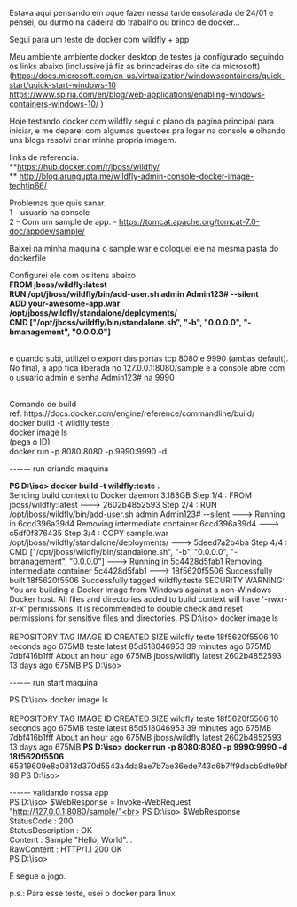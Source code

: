 Estava aqui pensando em oque fazer nessa tarde ensolarada de 24/01 e pensei, ou durmo na cadeira do trabalho ou brinco de docker...

Segui para um teste de docker com wildfly  + app 

Meu ambiente ambiente docker desktop de testes já configurado seguindo os links abaixo (inclussive já fiz as brincadeiras do site da microsoft)<br>
(https://docs.microsoft.com/en-us/virtualization/windowscontainers/quick-start/quick-start-windows-10<br>
https://www.spiria.com/en/blog/web-applications/enabling-windows-containers-windows-10/ ) <br>

Hoje testando docker com wildfly segui o plano da pagina principal para iniciar, e me deparei com algumas questoes pra logar na console e olhando uns blogs resolvi criar minha propria imagem.<br>

links de referencia.<br>
**https://hub.docker.com/r/jboss/wildfly/<br>
** http://blog.arungupta.me/wildfly-admin-console-docker-image-techtip66/ <br>

Problemas que quis sanar. <br>
1 - usuario na console <br>
2 - Com um sample de app.  - https://tomcat.apache.org/tomcat-7.0-doc/appdev/sample/ <br>

Baixei na minha maquina o sample.war e coloquei ele na mesma pasta do dockerfile 

Configurei ele com os itens abaixo
<b><br>
FROM jboss/wildfly:latest<br>
RUN /opt/jboss/wildfly/bin/add-user.sh admin Admin123# --silent<br>
ADD your-awesome-app.war /opt/jboss/wildfly/standalone/deployments/<br>
CMD ["/opt/jboss/wildfly/bin/standalone.sh", "-b", "0.0.0.0", "-bmanagement", "0.0.0.0"]<br>
</b><br>

e quando subi, utilizei o export das portas tcp 8080 e 9990 (ambas default). 
No final, a app fica liberada no 127.0.0.1:8080/sample e a console abre com o usuario admin e senha Admin123# na 9990

<br>
Comando de build <br>
ref: https://docs.docker.com/engine/reference/commandline/build/<br>
docker build -t wildfly:teste . <br>
docker image ls <br>
(pega o ID) <br>
docker run -p 8080:8080 -p 9990:9990 -d <br>


------ run criando maquina

<b>PS D:\iso> docker build -t wildfly:teste . </b><br>
Sending build context to Docker daemon  3.188GB
Step 1/4 : FROM jboss/wildfly:latest
 ---> 2602b4852593
Step 2/4 : RUN /opt/jboss/wildfly/bin/add-user.sh admin Admin123# --silent
 ---> Running in 6ccd396a39d4
Removing intermediate container 6ccd396a39d4
 ---> c5df0f876435
Step 3/4 : COPY sample.war /opt/jboss/wildfly/standalone/deployments/
 ---> 5deed7a2b4ba
Step 4/4 : CMD ["/opt/jboss/wildfly/bin/standalone.sh", "-b", "0.0.0.0", "-bmanagement", "0.0.0.0"]
 ---> Running in 5c4428d5fab1
Removing intermediate container 5c4428d5fab1
 ---> 18f5620f5506
Successfully built 18f5620f5506
Successfully tagged wildfly:teste
SECURITY WARNING: You are building a Docker image from Windows against a non-Windows Docker host. All files and directories added to build context will have '-rwxr-xr-x' permissions. It is recommended to double check and reset permissions for sensitive files and directories.
PS D:\iso> docker image ls<br><br>
REPOSITORY          TAG                 IMAGE ID            CREATED             SIZE
wildfly             teste               18f5620f5506        10 seconds ago      675MB
teste               latest              85d518046953        39 minutes ago      675MB
<none>              <none>              7dbf416b1fff        About an hour ago   675MB
jboss/wildfly       latest              2602b4852593        13 days ago         675MB
PS D:\iso>

------  run start maquina 

PS D:\iso> docker image ls<br><br>
REPOSITORY          TAG                 IMAGE ID            CREATED             SIZE
wildfly             teste               18f5620f5506        10 seconds ago      675MB
teste               latest              85d518046953        39 minutes ago      675MB
<none>              <none>              7dbf416b1fff        About an hour ago   675MB
jboss/wildfly       latest              2602b4852593        13 days ago         675MB
<b>PS D:\iso> docker run -p 8080:8080 -p 9990:9990 -d 18f5620f5506 </b><br>
65319609e8a0813d370d5543a4da8ae7b7ae36ede743d6b7ff9dacb9dfe9bf98
PS D:\iso>

------ validando nossa app 
<br>
PS D:\iso> $WebResponse = Invoke-WebRequest "http://127.0.0.1:8080/sample/"<br>
PS D:\iso> $WebResponse<br>
StatusCode        : 200<br>
StatusDescription : OK<br>
Content           : Sample "Hello, World"...<br>
RawContent        : HTTP/1.1 200 OK<br>
PS D:\iso>


E segue o jogo. 

p.s.: Para esse teste, usei o docker para linux 
